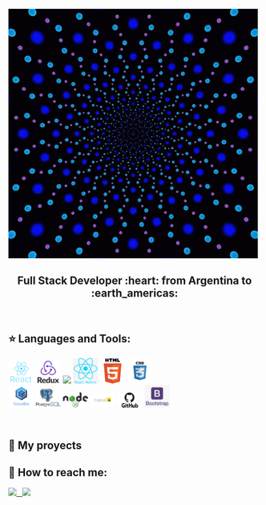 ![Hi, I'm Lina](https://github.com/linamikaela21/linamikaela21/blob/main/git.gif)

<h2 align="center">
Full Stack Developer :heart: from Argentina to :earth_americas:
</h2>

&nbsp;&nbsp;

## :star: Languages and Tools:

<p>
  <code><img width="10%" src="https://github.com/linamikaela21/linamikaela21/blob/main/images/react.png"></code>
  <code><img width="10%" src="https://github.com/linamikaela21/linamikaela21/blob/main/images/redux.png"></code>
  <code><img width="10%" src="https://github.com/WanCirone/wancirone/blob/main/logos/images/javascript.png"></code>
  <code><img width="10%" src="https://github.com/linamikaela21/linamikaela21/blob/main/images/reactNative.png"></code>
  <code><img width="10%" src="https://github.com/linamikaela21/linamikaela21/blob/main/images/html.png"></code>
  <code><img width="10%" src="https://github.com/linamikaela21/linamikaela21/blob/main/images/css.png"></code>
  <br />
  <code><img width="10%" src="https://github.com/linamikaela21/linamikaela21/blob/main/images/sequelize.png"></code>
  <code><img width="10%" src="https://github.com/linamikaela21/linamikaela21/blob/main/images/postgresql.png"></code>
  <code><img width="10%" src="https://github.com/linamikaela21/linamikaela21/blob/main/images/nodejs.png"></code>
  <code><img width="10%" src="https://github.com/linamikaela21/linamikaela21/blob/main/images/express.jpeg"></code>
  <code><img width="10%" src="https://github.com/linamikaela21/linamikaela21/blob/main/images/github.jpg"></code>
  <code><img width="10%" src="https://github.com/linamikaela21/linamikaela21/blob/main/images/bootstrap.png"></code>
  <br />
</p>

&nbsp;

## :pushpin: My proyects


## :paperclip: How to reach me:
<span >
<a href="https://www.linkedin.com/in/lina-mikaela-gutierrez-arribas/" ><img width="5%" src="https://github.com/linamikaela21/linamikaela21/blob/main/linkedin.jpg"> &nbsp;
<a href="mailto:mikaelagutierrezarribas@gmail.com" ><img width="5%" src="https://github.com/linamikaela21/linamikaela21/blob/main/gmail.png">
</span>

